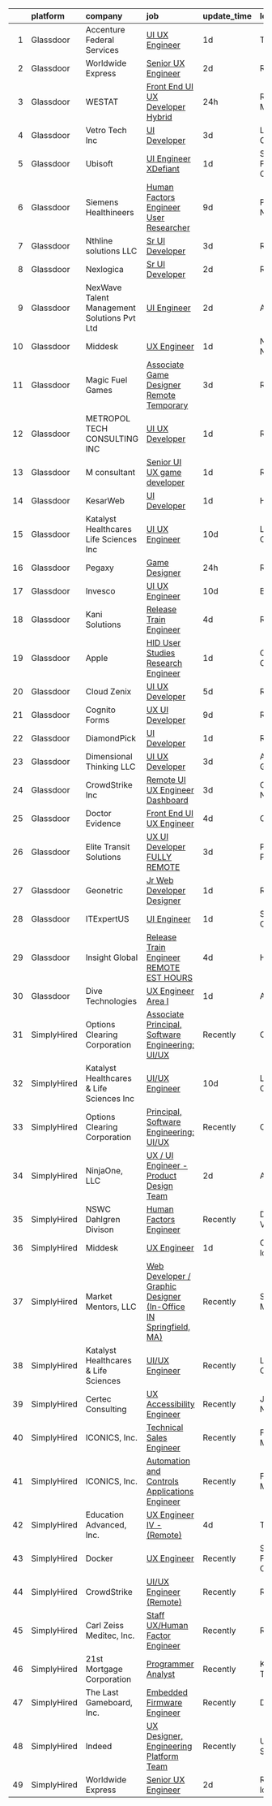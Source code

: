 

|    | platform    | company                                     | job                                                                                                                                                                                                                                                                                                                                                                                                                                                                                                                                                                                                                                                                                                                                                                                                                                                                                                                                                                                                                                                                                                                   | update_time   | location               |
|---:|:------------|:--------------------------------------------|:----------------------------------------------------------------------------------------------------------------------------------------------------------------------------------------------------------------------------------------------------------------------------------------------------------------------------------------------------------------------------------------------------------------------------------------------------------------------------------------------------------------------------------------------------------------------------------------------------------------------------------------------------------------------------------------------------------------------------------------------------------------------------------------------------------------------------------------------------------------------------------------------------------------------------------------------------------------------------------------------------------------------------------------------------------------------------------------------------------------------|:--------------|:-----------------------|
|  1 | Glassdoor   | Accenture Federal Services                  | [UI UX Engineer](https://www.glassdoor.com/partner/jobListing.htm?pos=110&ao=1136043&s=58&guid=000001834f62dd1abd130201b2930944&src=GD_JOB_AD&t=SR&vt=w&ea=1&cs=1_bfb9985d&cb=1663484223128&jobListingId=1008145009363&jrtk=3-0-1gd7m5nb1i6id801-1gd7m5ncbi3a0800-a7cd999965a2721c-)                                                                                                                                                                                                                                                                                                                                                                                                                                                                                                                                                                                                                                                                                                                                                                                                                                  | 1d            | Tampa, FL              |
|  2 | Glassdoor   | Worldwide Express                           | [Senior UX Engineer](https://www.glassdoor.com/partner/jobListing.htm?pos=104&ao=1136043&s=58&guid=000001834f62dd1abd130201b2930944&src=GD_JOB_AD&t=SR&vt=w&ea=1&cs=1_4f8e6837&cb=1663484223126&jobListingId=1008142479093&jrtk=3-0-1gd7m5nb1i6id801-1gd7m5ncbi3a0800-e8df3dfd0bd5f09c-)                                                                                                                                                                                                                                                                                                                                                                                                                                                                                                                                                                                                                                                                                                                                                                                                                              | 2d            | Remote                 |
|  3 | Glassdoor   | WESTAT                                      | [Front End UI UX Developer  Hybrid ](https://www.glassdoor.com/partner/jobListing.htm?pos=118&ao=1136043&s=58&guid=000001834f62dd1abd130201b2930944&src=GD_JOB_AD&t=SR&vt=w&cs=1_3c9bc61d&cb=1663484223129&jobListingId=1008146802344&jrtk=3-0-1gd7m5nb1i6id801-1gd7m5ncbi3a0800-981cf1c43b937fb5-)                                                                                                                                                                                                                                                                                                                                                                                                                                                                                                                                                                                                                                                                                                                                                                                                                   | 24h           | Rockville, MD          |
|  4 | Glassdoor   | Vetro Tech Inc                              | [UI Developer](https://www.glassdoor.com/partner/jobListing.htm?pos=119&ao=1136043&s=58&guid=000001834f62dd1abd130201b2930944&src=GD_JOB_AD&t=SR&vt=w&ea=1&cs=1_f39d4afc&cb=1663484223129&jobListingId=1008140170060&jrtk=3-0-1gd7m5nb1i6id801-1gd7m5ncbi3a0800-3ecaa78ac923dbf3-)                                                                                                                                                                                                                                                                                                                                                                                                                                                                                                                                                                                                                                                                                                                                                                                                                                    | 3d            | Los Angeles, CA        |
|  5 | Glassdoor   | Ubisoft                                     | [UI Engineer   XDefiant](https://www.glassdoor.com/partner/jobListing.htm?pos=114&ao=1136043&s=58&guid=000001834f62dd1abd130201b2930944&src=GD_JOB_AD&t=SR&vt=w&cs=1_ab1a4401&cb=1663484223129&jobListingId=1008146094662&jrtk=3-0-1gd7m5nb1i6id801-1gd7m5ncbi3a0800-c332abb560103bc0-)                                                                                                                                                                                                                                                                                                                                                                                                                                                                                                                                                                                                                                                                                                                                                                                                                               | 1d            | San Francisco, CA      |
|  6 | Glassdoor   | Siemens Healthineers                        | [Human Factors Engineer   User Researcher](https://www.glassdoor.com/partner/jobListing.htm?pos=130&ao=1136043&s=58&guid=000001834f62dd1abd130201b2930944&src=GD_JOB_AD&t=SR&vt=w&cs=1_70d7a820&cb=1663484223129&jobListingId=1008127815554&jrtk=3-0-1gd7m5nb1i6id801-1gd7m5ncbi3a0800-c13351d699f33075-)                                                                                                                                                                                                                                                                                                                                                                                                                                                                                                                                                                                                                                                                                                                                                                                                             | 9d            | Princeton, NJ          |
|  7 | Glassdoor   | Nthline solutions LLC                       | [Sr  UI Developer](https://www.glassdoor.com/partner/jobListing.htm?pos=124&ao=1136043&s=58&guid=000001834f62dd1abd130201b2930944&src=GD_JOB_AD&t=SR&vt=w&ea=1&cs=1_6524c165&cb=1663484223129&jobListingId=1008139187797&jrtk=3-0-1gd7m5nb1i6id801-1gd7m5ncbi3a0800-586fafe921c79a6f-)                                                                                                                                                                                                                                                                                                                                                                                                                                                                                                                                                                                                                                                                                                                                                                                                                                | 3d            | Remote                 |
|  8 | Glassdoor   | Nexlogica                                   | [Sr  UI Developer](https://www.glassdoor.com/partner/jobListing.htm?pos=103&ao=1136043&s=58&guid=000001834f62dd1abd130201b2930944&src=GD_JOB_AD&t=SR&vt=w&ea=1&cs=1_b60e9c2c&cb=1663484223126&jobListingId=1008142688782&jrtk=3-0-1gd7m5nb1i6id801-1gd7m5ncbi3a0800-38084944c3eeb148-)                                                                                                                                                                                                                                                                                                                                                                                                                                                                                                                                                                                                                                                                                                                                                                                                                                | 2d            | Remote                 |
|  9 | Glassdoor   | NexWave Talent Management Solutions Pvt Ltd | [UI Engineer](https://www.glassdoor.com/partner/jobListing.htm?pos=111&ao=1136043&s=58&guid=000001834f62dd1abd130201b2930944&src=GD_JOB_AD&t=SR&vt=w&ea=1&cs=1_5acb6db2&cb=1663484223129&jobListingId=1008142675125&jrtk=3-0-1gd7m5nb1i6id801-1gd7m5ncbi3a0800-1d0e5efc13375c9c-)                                                                                                                                                                                                                                                                                                                                                                                                                                                                                                                                                                                                                                                                                                                                                                                                                                     | 2d            | Austin, TX             |
| 10 | Glassdoor   | Middesk                                     | [UX Engineer](https://www.glassdoor.com/partner/jobListing.htm?pos=108&ao=1136043&s=58&guid=000001834f62dd1abd130201b2930944&src=GD_JOB_AD&t=SR&vt=w&ea=1&cs=1_0e94c39f&cb=1663484223128&jobListingId=1008144979672&jrtk=3-0-1gd7m5nb1i6id801-1gd7m5ncbi3a0800-db2a88c34293cf66-)                                                                                                                                                                                                                                                                                                                                                                                                                                                                                                                                                                                                                                                                                                                                                                                                                                     | 1d            | New York, NY           |
| 11 | Glassdoor   | Magic Fuel Games                            | [Associate Game Designer  Remote  Temporary ](https://www.glassdoor.com/partner/jobListing.htm?pos=120&ao=1136043&s=58&guid=000001834f62dd1abd130201b2930944&src=GD_JOB_AD&t=SR&vt=w&ea=1&cs=1_0bf2c94d&cb=1663484223129&jobListingId=1008140490739&jrtk=3-0-1gd7m5nb1i6id801-1gd7m5ncbi3a0800-249d119d694ced8d-)                                                                                                                                                                                                                                                                                                                                                                                                                                                                                                                                                                                                                                                                                                                                                                                                     | 3d            | Remote                 |
| 12 | Glassdoor   | METROPOL TECH CONSULTING INC                | [UI UX Developer](https://www.glassdoor.com/partner/jobListing.htm?pos=112&ao=1136043&s=58&guid=000001834f62dd1abd130201b2930944&src=GD_JOB_AD&t=SR&vt=w&ea=1&cs=1_5d944c20&cb=1663484223129&jobListingId=1008144625638&jrtk=3-0-1gd7m5nb1i6id801-1gd7m5ncbi3a0800-6078992e314bc829-)                                                                                                                                                                                                                                                                                                                                                                                                                                                                                                                                                                                                                                                                                                                                                                                                                                 | 1d            | Remote                 |
| 13 | Glassdoor   | M  consultant                               | [Senior UI UX game developer](https://www.glassdoor.com/partner/jobListing.htm?pos=128&ao=1136043&s=58&guid=000001834f62dd1abd130201b2930944&src=GD_JOB_AD&t=SR&vt=w&ea=1&cs=1_7a8ade9c&cb=1663484223129&jobListingId=1008144722652&jrtk=3-0-1gd7m5nb1i6id801-1gd7m5ncbi3a0800-25a6528306041a0e-)                                                                                                                                                                                                                                                                                                                                                                                                                                                                                                                                                                                                                                                                                                                                                                                                                     | 1d            | Remote                 |
| 14 | Glassdoor   | KesarWeb                                    | [UI Developer](https://www.glassdoor.com/partner/jobListing.htm?pos=107&ao=1136043&s=58&guid=000001834f62dd1abd130201b2930944&src=GD_JOB_AD&t=SR&vt=w&ea=1&cs=1_39742066&cb=1663484223128&jobListingId=1008145262777&jrtk=3-0-1gd7m5nb1i6id801-1gd7m5ncbi3a0800-a2c787bc8e9f102a-)                                                                                                                                                                                                                                                                                                                                                                                                                                                                                                                                                                                                                                                                                                                                                                                                                                    | 1d            | Houston, TX            |
| 15 | Glassdoor   | Katalyst Healthcares   Life Sciences Inc    | [UI UX Engineer](https://www.glassdoor.com/partner/jobListing.htm?pos=122&ao=1136043&s=58&guid=000001834f62dd1abd130201b2930944&src=GD_JOB_AD&t=SR&vt=w&ea=1&cs=1_da0ca3ee&cb=1663484223129&jobListingId=1008122907432&jrtk=3-0-1gd7m5nb1i6id801-1gd7m5ncbi3a0800-97ea981fd9ac6991-)                                                                                                                                                                                                                                                                                                                                                                                                                                                                                                                                                                                                                                                                                                                                                                                                                                  | 10d           | Lake Forest, CA        |
| 16 | Glassdoor   | Pegaxy                                      | [Game Designer](https://www.glassdoor.com/partner/jobListing.htm?pos=109&ao=1136043&s=58&guid=000001834f62dd1abd130201b2930944&src=GD_JOB_AD&t=SR&vt=w&ea=1&cs=1_b87be85c&cb=1663484223128&jobListingId=1008146472001&jrtk=3-0-1gd7m5nb1i6id801-1gd7m5ncbi3a0800-91bb9598932d40e7-)                                                                                                                                                                                                                                                                                                                                                                                                                                                                                                                                                                                                                                                                                                                                                                                                                                   | 24h           | Remote                 |
| 17 | Glassdoor   | Invesco                                     | [UI UX Engineer](https://www.glassdoor.com/partner/jobListing.htm?pos=117&ao=1136043&s=58&guid=000001834f62dd1abd130201b2930944&src=GD_JOB_AD&t=SR&vt=w&cs=1_51328fb1&cb=1663484223129&jobListingId=1008122772000&jrtk=3-0-1gd7m5nb1i6id801-1gd7m5ncbi3a0800-64a02e389d5a1323-)                                                                                                                                                                                                                                                                                                                                                                                                                                                                                                                                                                                                                                                                                                                                                                                                                                       | 10d           | Boston, MA             |
| 18 | Glassdoor   | Kani Solutions                              | [Release Train Engineer](https://www.glassdoor.com/partner/jobListing.htm?pos=106&ao=1136043&s=58&guid=000001834f62dd1abd130201b2930944&src=GD_JOB_AD&t=SR&vt=w&ea=1&cs=1_3847c20f&cb=1663484223128&jobListingId=1008136524980&jrtk=3-0-1gd7m5nb1i6id801-1gd7m5ncbi3a0800-d032e5e172fc5c21-)                                                                                                                                                                                                                                                                                                                                                                                                                                                                                                                                                                                                                                                                                                                                                                                                                          | 4d            | Remote                 |
| 19 | Glassdoor   | Apple                                       | [HID User Studies Research Engineer](https://www.glassdoor.com/partner/jobListing.htm?pos=105&ao=1136043&s=58&guid=000001834f62dd1abd130201b2930944&src=GD_JOB_AD&t=SR&vt=w&cs=1_9b6fbeaa&cb=1663484223127&jobListingId=1008145106940&jrtk=3-0-1gd7m5nb1i6id801-1gd7m5ncbi3a0800-9dea999e65ce7fc6-)                                                                                                                                                                                                                                                                                                                                                                                                                                                                                                                                                                                                                                                                                                                                                                                                                   | 1d            | Cupertino, CA          |
| 20 | Glassdoor   | Cloud Zenix                                 | [UI UX Developer](https://www.glassdoor.com/partner/jobListing.htm?pos=126&ao=1136043&s=58&guid=000001834f62dd1abd130201b2930944&src=GD_JOB_AD&t=SR&vt=w&ea=1&cs=1_0c1df2c2&cb=1663484223129&jobListingId=1008134073294&jrtk=3-0-1gd7m5nb1i6id801-1gd7m5ncbi3a0800-1e0bb9d191f66318-)                                                                                                                                                                                                                                                                                                                                                                                                                                                                                                                                                                                                                                                                                                                                                                                                                                 | 5d            | Remote                 |
| 21 | Glassdoor   | Cognito Forms                               | [UX UI Developer](https://www.glassdoor.com/partner/jobListing.htm?pos=127&ao=1136043&s=58&guid=000001834f62dd1abd130201b2930944&src=GD_JOB_AD&t=SR&vt=w&ea=1&cs=1_1c449ff5&cb=1663484223129&jobListingId=1008126593128&jrtk=3-0-1gd7m5nb1i6id801-1gd7m5ncbi3a0800-e569c7e9e990bf04-)                                                                                                                                                                                                                                                                                                                                                                                                                                                                                                                                                                                                                                                                                                                                                                                                                                 | 9d            | Remote                 |
| 22 | Glassdoor   | DiamondPick                                 | [UI Developer](https://www.glassdoor.com/partner/jobListing.htm?pos=121&ao=1136043&s=58&guid=000001834f62dd1abd130201b2930944&src=GD_JOB_AD&t=SR&vt=w&ea=1&cs=1_167eb449&cb=1663484223129&jobListingId=1008144793029&jrtk=3-0-1gd7m5nb1i6id801-1gd7m5ncbi3a0800-b0567f3f43463958-)                                                                                                                                                                                                                                                                                                                                                                                                                                                                                                                                                                                                                                                                                                                                                                                                                                    | 1d            | Remote                 |
| 23 | Glassdoor   | Dimensional Thinking LLC                    | [UI UX Developer](https://www.glassdoor.com/partner/jobListing.htm?pos=123&ao=1136043&s=58&guid=000001834f62dd1abd130201b2930944&src=GD_JOB_AD&t=SR&vt=w&ea=1&cs=1_156302d5&cb=1663484223129&jobListingId=1008139380572&jrtk=3-0-1gd7m5nb1i6id801-1gd7m5ncbi3a0800-11133a17ee10c5f0-)                                                                                                                                                                                                                                                                                                                                                                                                                                                                                                                                                                                                                                                                                                                                                                                                                                 | 3d            | Alpharetta, GA         |
| 24 | Glassdoor   | CrowdStrike  Inc                            | [Remote   UI UX Engineer   Dashboard](https://www.glassdoor.com/partner/jobListing.htm?pos=101&ao=1110586&s=58&guid=000001834f62dd1abd130201b2930944&src=GD_JOB_AD&t=SR&vt=w&cs=1_06896964&cb=1663484223123&jobListingId=1008139058884&cpc=F41FEAB56D215062&jrtk=3-0-1gd7m5nb1i6id801-1gd7m5ncbi3a0800-707b5e922fa6c0bf--6NYlbfkN0Cu2CVlb3GO4Nf7aS8SXsFwjpUbSKkwsJRaJhRnAEdqU2uA_tXhGJmrQ13aseQPM3wZH88bKJJ0VXFAMhkY88oQs3MzIFrWOreIvS2N3uALRmjksPB7oncnvpLt6NvjZc0noInkltqJ0VXpejVaXoqrVAnEqpjSAZV06V5Q1xUEJuiiGSL7Zf8wjpEH0pXV-F3rZDimpaixP8gLfyIBI-sTFkjTk0plSR9hH57HjLxUC7T2kYjHAdHgFUP1RrJoW-FjhwjetAs1M8WQau0nyBe68n54T7riP5BWphMnKblCADdVORD7VttdcywT0w5He9ZqbAttS4j-AwQBCjhIrjMk_YI4MVXgMme-4QjioGtOem7OZ1OnxAOeicbdRfOt3SGdAjx2ruSG_2gM8JwX8zyGuVHJuXmBIZYxgEF0w6j464vU_wQ8HDZEALNobJ-Q2bqC9loJYLyRSzM2gfrIHjQ8tzQ2FX-IhQhEhempWZkAT0PL7RnBJZFpl33-fSA1arkFq1uqPoaGhCWBy0GPU1XOy_KSwppgKiUyEyrJ6I8hOcMHmjKvgyDfCCJ86LZpPFCMDS754UenGsQVPhKKFHawuEvcRPKRQxui0LeZNvbe3RjwrZTF29lSXW9gVMBuDHygM8cm8T3UVKitWy1tDDx3_O30ACw4wS9AExKCm0jNGG94_g_WeBVq10c4N_HI_erl8v8SwTcE3ALY12fRya4R-cg4clkL2MwPfCWBLpm9KQ%3D%3D) | 3d            | Chapel Hill, NC        |
| 25 | Glassdoor   | Doctor Evidence                             | [Front End UI UX Engineer](https://www.glassdoor.com/partner/jobListing.htm?pos=125&ao=1136043&s=58&guid=000001834f62dd1abd130201b2930944&src=GD_JOB_AD&t=SR&vt=w&ea=1&cs=1_d0c3be0b&cb=1663484223129&jobListingId=1008137400442&jrtk=3-0-1gd7m5nb1i6id801-1gd7m5ncbi3a0800-a4d1a578d3688ec3-)                                                                                                                                                                                                                                                                                                                                                                                                                                                                                                                                                                                                                                                                                                                                                                                                                        | 4d            | California             |
| 26 | Glassdoor   | Elite Transit Solutions                     | [UX UI Developer FULLY REMOTE](https://www.glassdoor.com/partner/jobListing.htm?pos=115&ao=1136043&s=58&guid=000001834f62dd1abd130201b2930944&src=GD_JOB_AD&t=SR&vt=w&ea=1&cs=1_63a84ee3&cb=1663484223129&jobListingId=1008138944972&jrtk=3-0-1gd7m5nb1i6id801-1gd7m5ncbi3a0800-823d0d18d63facab-)                                                                                                                                                                                                                                                                                                                                                                                                                                                                                                                                                                                                                                                                                                                                                                                                                    | 3d            | Pittsburgh, PA         |
| 27 | Glassdoor   | Geonetric                                   | [Jr  Web Developer   Designer](https://www.glassdoor.com/partner/jobListing.htm?pos=116&ao=1136043&s=58&guid=000001834f62dd1abd130201b2930944&src=GD_JOB_AD&t=SR&vt=w&ea=1&cs=1_c820f102&cb=1663484223129&jobListingId=1008145076799&jrtk=3-0-1gd7m5nb1i6id801-1gd7m5ncbi3a0800-baad3f8d762912bb-)                                                                                                                                                                                                                                                                                                                                                                                                                                                                                                                                                                                                                                                                                                                                                                                                                    | 1d            | Remote                 |
| 28 | Glassdoor   | ITExpertUS                                  | [UI Engineer](https://www.glassdoor.com/partner/jobListing.htm?pos=113&ao=1136043&s=58&guid=000001834f62dd1abd130201b2930944&src=GD_JOB_AD&t=SR&vt=w&ea=1&cs=1_93a8063a&cb=1663484223129&jobListingId=1008144970200&jrtk=3-0-1gd7m5nb1i6id801-1gd7m5ncbi3a0800-2a283a13bbcd6e7c-)                                                                                                                                                                                                                                                                                                                                                                                                                                                                                                                                                                                                                                                                                                                                                                                                                                     | 1d            | Sunnyvale, CA          |
| 29 | Glassdoor   | Insight Global                              | [Release Train Engineer   REMOTE EST HOURS](https://www.glassdoor.com/partner/jobListing.htm?pos=102&ao=1110586&s=58&guid=000001834f62dd1abd130201b2930944&src=GD_JOB_AD&t=SR&vt=w&cs=1_028f81ff&cb=1663484223124&jobListingId=1008136674190&cpc=8795CF9063CD573D&jrtk=3-0-1gd7m5nb1i6id801-1gd7m5ncbi3a0800-7b5070e70c437f73--6NYlbfkN0BKkHZu3wF05EeDimN_p6sYpKCMArvwa95YdH7UpkaBCqc7l59ErwqcfILHdOblWxzhSHyFe0rRtGUel56hwf81H_o-zLFlWsZGHlRWGdt46X7gC15gN1tq8xTFCH-sI3_E5uU-C_JbMj-fbL0OFyeiLkAOnG07bnVoDb-duwFlQu6BCMQlrTCKBL9YcAwgCnHlqP9_grN2zmrWjVdwvSz-W1RrGItKlYnS3vPF8IrGRNeLBH9LWW1LBgfHoA4D6Gg9BledezmuGFx7O6e2FdPdErPYzB3773vT72bLAZonjaf64PF-Fv0kPzNNNy4_otoIVxiEMoUgnsZPGlJ9yNnK-kZPNwZoNJBOB9Rq4lHMvMWLDwtdus_EdDXH4l1RdSa-AnN9y_Xu4zuC50OT1uj9NFwAh1-LCV_qhGDSkhrZaWLK8ur7Uzell55wQ49kUjxr05s4K6o-W8C27R6bIM-vX5sl23ua-9Ieh6CZbYUGqA%3D%3D)                                                                                                                                                                                                                                                           | 4d            | Horsham, PA            |
| 30 | Glassdoor   | Dive Technologies                           | [UX Engineer   Area I](https://www.glassdoor.com/partner/jobListing.htm?pos=129&ao=1136043&s=58&guid=000001834f62dd1abd130201b2930944&src=GD_JOB_AD&t=SR&vt=w&cs=1_30b5193a&cb=1663484223129&jobListingId=1008145464587&jrtk=3-0-1gd7m5nb1i6id801-1gd7m5ncbi3a0800-970ff646db4966bb-)                                                                                                                                                                                                                                                                                                                                                                                                                                                                                                                                                                                                                                                                                                                                                                                                                                 | 1d            | Atlanta, GA            |
| 31 | SimplyHired | Options Clearing Corporation                | [Associate Principal, Software Engineering: UI/UX](https://www.simplyhired.com/job/KqX0r19PqDHKMf5s4hh43-0ZDumkM18M7UHYdpXWDCoMP2N68H7pqQ?q=ux+engineer)                                                                                                                                                                                                                                                                                                                                                                                                                                                                                                                                                                                                                                                                                                                                                                                                                                                                                                                                                              | Recently      | Chicago, IL            |
| 32 | SimplyHired | Katalyst Healthcares & Life Sciences Inc    | [UI/UX Engineer](https://www.simplyhired.com/job/G_BEArOIYhNTg2V6gpOQmRCQN9QnNqKRSI6O3eN54WaH9hIi9BaUZg?q=ux+engineer)                                                                                                                                                                                                                                                                                                                                                                                                                                                                                                                                                                                                                                                                                                                                                                                                                                                                                                                                                                                                | 10d           | Lake Forest, CA        |
| 33 | SimplyHired | Options Clearing Corporation                | [Principal, Software Engineering: UI/UX](https://www.simplyhired.com/job/6WRicnwhKtM4ghmIX48eFW9WlVHt5doMp2wkEyAG3W4q6Pq7hAvRsA?q=ux+engineer)                                                                                                                                                                                                                                                                                                                                                                                                                                                                                                                                                                                                                                                                                                                                                                                                                                                                                                                                                                        | Recently      | Chicago, IL            |
| 34 | SimplyHired | NinjaOne, LLC                               | [UX / UI Engineer - Product Design Team](https://www.simplyhired.com/job/-8FQXaDM4I7xPm9hO6dqSbPYpQlq8zXZn9wzq6Mi1rm5yXzV5N2daw?q=ux+engineer)                                                                                                                                                                                                                                                                                                                                                                                                                                                                                                                                                                                                                                                                                                                                                                                                                                                                                                                                                                        | 2d            | Austin, TX             |
| 35 | SimplyHired | NSWC Dahlgren Divison                       | [Human Factors Engineer](https://www.simplyhired.com/job/9msFop1FvvYpPh2-wDn1PHzrSiRCDz2ZWW32Z5OawFpDCt1WyJTlwA?q=ux+engineer)                                                                                                                                                                                                                                                                                                                                                                                                                                                                                                                                                                                                                                                                                                                                                                                                                                                                                                                                                                                        | Recently      | Dahlgren, VA           |
| 36 | SimplyHired | Middesk                                     | [UX Engineer](https://www.simplyhired.com/job/Q4B9oEqhrYZBBQMjf3XcoiBcVkge3JEPj3r1q58tpg1XBMlHNq5XfA?q=ux+engineer)                                                                                                                                                                                                                                                                                                                                                                                                                                                                                                                                                                                                                                                                                                                                                                                                                                                                                                                                                                                                   | 1d            | California +1 location |
| 37 | SimplyHired | Market Mentors, LLC                         | [Web Developer / Graphic Designer (In-Office IN Springfield, MA)](https://www.simplyhired.com/job/FQG5uJ1dss-sRffoAoQ2VcQRgxsuv475Wnb7F9AflVz3v4ZTdM9xDw?q=ux+engineer)                                                                                                                                                                                                                                                                                                                                                                                                                                                                                                                                                                                                                                                                                                                                                                                                                                                                                                                                               | Recently      | Springfield, MA        |
| 38 | SimplyHired | Katalyst Healthcares & Life Sciences        | [UI/UX Engineer](https://www.simplyhired.com/job/KFZ6vByj-hcY-tFgRLoZLuaMPS1sex8yPqoqHtAIrIrEiHoA-GcByQ?q=ux+engineer)                                                                                                                                                                                                                                                                                                                                                                                                                                                                                                                                                                                                                                                                                                                                                                                                                                                                                                                                                                                                | Recently      | Lake Forest, CA        |
| 39 | SimplyHired | Certec Consulting                           | [UX Accessibility Engineer](https://www.simplyhired.com/job/1EJ6TFB5fH8pw-Yg4x50eQwF656FhWJDrBed9r_IgwtjfwwNg3AvAA?q=ux+engineer)                                                                                                                                                                                                                                                                                                                                                                                                                                                                                                                                                                                                                                                                                                                                                                                                                                                                                                                                                                                     | Recently      | Jersey City, NJ        |
| 40 | SimplyHired | ICONICS, Inc.                               | [Technical Sales Engineer](https://www.simplyhired.com/job/BLGA6g71PmxK_tznA_TCmnundiwYAmilk7nypVzrPwOuQDQe9f3_jg?q=ux+engineer)                                                                                                                                                                                                                                                                                                                                                                                                                                                                                                                                                                                                                                                                                                                                                                                                                                                                                                                                                                                      | Recently      | Foxborough, MA         |
| 41 | SimplyHired | ICONICS, Inc.                               | [Automation and Controls Applications Engineer](https://www.simplyhired.com/job/piLE33fvjhXtmfswyRbtHb5YeVnk7UNJuIGxhnf3RWVS46B-0TxDxA?q=ux+engineer)                                                                                                                                                                                                                                                                                                                                                                                                                                                                                                                                                                                                                                                                                                                                                                                                                                                                                                                                                                 | Recently      | Foxborough, MA         |
| 42 | SimplyHired | Education Advanced, Inc.                    | [UX Engineer IV - (Remote)](https://www.simplyhired.com/job/HvH7uhxXe9o-z3gHuWBH3u7i5uDgoJiB_3zDikVhGH1qjcd2Byz_QQ?q=ux+engineer)                                                                                                                                                                                                                                                                                                                                                                                                                                                                                                                                                                                                                                                                                                                                                                                                                                                                                                                                                                                     | 4d            | Tyler, TX              |
| 43 | SimplyHired | Docker                                      | [UX Engineer](https://www.simplyhired.com/job/zqvK372Iba0O1869yVIscBWvk1M8phpAFuIFaJkuWoa-7S3vm_aqHQ?q=ux+engineer)                                                                                                                                                                                                                                                                                                                                                                                                                                                                                                                                                                                                                                                                                                                                                                                                                                                                                                                                                                                                   | Recently      | San Francisco, CA      |
| 44 | SimplyHired | CrowdStrike                                 | [UI/UX Engineer (Remote)](https://www.simplyhired.com/job/XqAAPYs6_Ifz0n2ZYu7lUkjuMflyeM1zRhSrvf731ROIfPHtRIwyVQ?q=ux+engineer)                                                                                                                                                                                                                                                                                                                                                                                                                                                                                                                                                                                                                                                                                                                                                                                                                                                                                                                                                                                       | Recently      | Remote                 |
| 45 | SimplyHired | Carl Zeiss Meditec, Inc.                    | [Staff UX/Human Factor Engineer](https://www.simplyhired.com/job/c3_O22TV9OnAd_EII3gVU4SbQPTLvnfvF2IQ0lKUc3Sv_HKAUmQ-dw?q=ux+engineer)                                                                                                                                                                                                                                                                                                                                                                                                                                                                                                                                                                                                                                                                                                                                                                                                                                                                                                                                                                                | Recently      | Remote                 |
| 46 | SimplyHired | 21st Mortgage Corporation                   | [Programmer Analyst](https://www.simplyhired.com/job/QmnclOREggNhJ2TEkxJgDl1zl196StU_BViJyzzByffXbVPVzmFp_A?q=ux+engineer)                                                                                                                                                                                                                                                                                                                                                                                                                                                                                                                                                                                                                                                                                                                                                                                                                                                                                                                                                                                            | Recently      | Knoxville, TN          |
| 47 | SimplyHired | The Last Gameboard, Inc.                    | [Embedded Firmware Engineer](https://www.simplyhired.com/job/0SOWYYW4g3-rH5aXdGhGDx7wzMJrrw0TpVdkB78TQCTZBXeRPnoonQ?q=ux+engineer)                                                                                                                                                                                                                                                                                                                                                                                                                                                                                                                                                                                                                                                                                                                                                                                                                                                                                                                                                                                    | Recently      | Denver, CO             |
| 48 | SimplyHired | Indeed                                      | [UX Designer, Engineering Platform Team](https://www.simplyhired.com/job/hdeLFeZv81fIlBLyr_YTR6lLy_snYw6apPgUfGz2h0M779Ba3oGyjg?q=ux+engineer)                                                                                                                                                                                                                                                                                                                                                                                                                                                                                                                                                                                                                                                                                                                                                                                                                                                                                                                                                                        | Recently      | United States          |
| 49 | SimplyHired | Worldwide Express                           | [Senior UX Engineer](https://www.simplyhired.com/job/II2idto6tRo5vWo6UaiOnksxC9n6gySBxR9o66L0J-vQm8Q-pwiveg?q=ux+engineer)                                                                                                                                                                                                                                                                                                                                                                                                                                                                                                                                                                                                                                                                                                                                                                                                                                                                                                                                                                                            | 2d            | Remote +1 location     |
